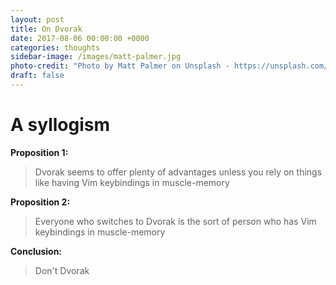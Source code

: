```yaml
---
layout: post
title: On Dvorak
date: 2017-08-06 00:00:00 +0000
categories: thoughts
sidebar-image: /images/matt-palmer.jpg
photo-credit: "Photo by Matt Palmer on Unsplash - https://unsplash.com/@visualworld"
draft: false
---
```


# A syllogism

**Proposition 1:**

> Dvorak seems to offer plenty of advantages unless you rely on things like having Vim keybindings in muscle-memory

**Proposition 2:**

> Everyone who switches to Dvorak is the sort of person who has Vim keybindings in muscle-memory

**Conclusion:**

> Don't Dvorak
